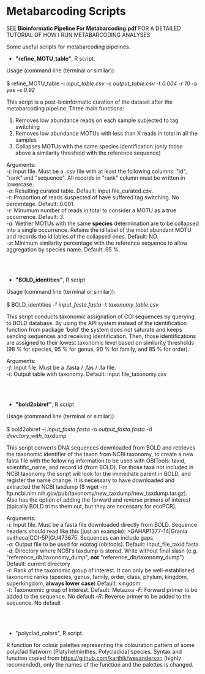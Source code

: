 # Metabarcoding Scripts

SEE __Bioinformatic Pipeline For Metabarcoding.pdf__ FOR A DETAILED TUTORIAL OF HOW I RUN METABARCODING ANALYSES


Some useful scripts for metabarcoding pipelines.

- __"refine_MOTU_table"__, R script.

Usage (command line (terminal or similar)):<br /><br />$ refine_MOTU_table -i _input_table.csv_ -c _output_table.csv_ -t _0.004_ -r _10_ -a _yes_ -s _0.92_

This script is a post-bioinformatic curation of the dataset after the metabarcoding pipeline. Three main functions:
1. Removes low abundance reads on each sample subjected to tag switching
2. Removes low abundance MOTUs with less than X reads in total in all the samples
3. Collapses MOTUs with the same species identification (only those above a similarity threshold with the reference sequence)

Arguments: <br />
 -_i_: Input file. Must be a .csv file with at least the following columns: "id", "rank" and "sequence". All records in "rank" column must be written in lowercase. <br />
 -_o_: Resulting curated table. Default: input file_curated.csv. <br />
 -_t_: Proportion of reads suspected of have suffered tag switching. No percentage. Default: 0.001. <br />
 -_r_: Minumum number of reads in total to consider a MOTU as a true occurrence. Default: 3. <br />
 -_a_: Wether MOTUs with the same __species__ determination are to be collapsed into a single occurrence. Retains the id label of the most abundant MOTU and records the id lables of the collapsed ones. Default: NO. <br />
 -_s_: Minimum similarity percentage with the reference sequence to allow aggregation by species name. Default: 95 %. <br />
 
<br /><br />
- __"BOLD_identities"__, R script

Usage (command line (terminal or similar)): <br /><br />$ BOLD_identities -f _input_fasta.fasta_ -t _taxonomy_table.csv_

This script conducts taxonomic assignation of COI sequences by querying to BOLD database. By using the API system instead of the identification function from package 'bold' the system does not saturate and keeps sending sequences and receiving identification. Then, those identifications are assigned to their lowest taxonomic level based on similarity thresholds (98 % for species, 95 % for genus, 90 % for family, and 85 % for order).

Arguments:  <br />
-_f_: Input file. Must be a .fasta / .fas / .fa file. <br />
-_t_: Output table with taxonomy. Default: input file_taxonomy.csv

<br /><br />
- __"bold2obiref"__, R script

Usage (command line (terminal or similar)): <br /><br />$ bold2obiref -i _input_fasta.fasta_ -o _output_fasta.fasta_ -d _directory_with_taxdump_ 

This script converts DNA sequences downloaded from BOLD and retrieves the taxonomic identifier of the taxon from NCBI taxonomy, to create a new fasta file with the following information to be used with OBITools: taxid, scientific_name, and record id (from BOLD). For those taxa not included in NCBI taxonomy the script will look for the immediate parent in BOLD, and register the name change. It is necessary to have downloaded and extracted the NCBI taxdump ($ wget -m ftp.ncbi.nlm.nih.gov/pub/taxonomy/new_taxdump/new_taxdump.tar.gz). Also has the option of adding the forward and reverse primers of interest (tipically BOLD trims them out, but they are necessary for ecoPCR).

Arguments:  <br />
-_i_: Input file. Must be a fasta file downloaded directly from BOLD. Sequence headers should read like this (just an example): >GAHAP1377-14|Grania ovitheca|COI-5P|GU473675. Sequences can include gaps. <br />
-_o_: Output file to be used for ecotag (obitools). Default: input_file_taxid.fasta <br />
-_d_: Directory where NCBI's taxdump is stored. Write without final slash (e.g. "reference_db/taxonomy_dump", **not** "reference_db/taxonomy_dump") Default: current directory <br />
-_r_: Rank of the taxonomic group of interest. It can only be well-established taxonomic ranks (species, genus, family, order, class, phylum, kingdom, superkingdom, **always lower case**) Default: kingdom <br />
-_t_: Taxononmic group of interest. Default: Metazoa
-_F_: Forward primer to be added to the sequence. No default
-_R_: Reverse primer to be added to the sequence. No default

<br /><br />
- "polyclad_colors", R script.

R function for colour palettes representing the colouration pattern of some polyclad flatworm (Platyhelminthes, Polycladida) species. Syntax and function copied from https://github.com/karthik/wesanderson (highly recomended), only the names of the function and the palettes is changed.
